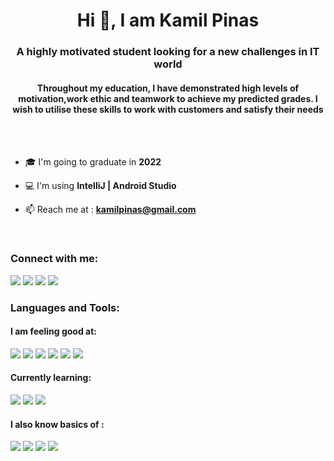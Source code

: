 <h1 align="center">Hi 👋, I am Kamil Pinas</h1>
<h3 align="center">A highly motivated student looking for a new challenges in IT world</h3>
<h4 align="center">Throughout my education, I have demonstrated high levels of motivation,work ethic and teamwork to achieve my predicted grades. I wish to utilise these skills to work with customers and satisfy their needs</h4><br><br>

- 🎓 I'm going to graduate in **2022**

- 💻 I'm using **IntelliJ | Android Studio**

- 📫 Reach me at :  **kamilpinas@gmail.com**
<br>

<h3 align="left">Connect with me:</h3>

<a href="https://wa.me/48730697499"><img src="https://img.shields.io/badge/WhatsApp-25D366?style=for-the-badge&logo=whatsapp&logoColor=white" /></a>
<a href="https://m.me/kamil.pinas"><img src="https://img.shields.io/badge/Messenger-00B2FF?style=for-the-badge&logo=messenger&logoColor=white" /></a>
<a href="https://facebook.com/kamil.pinas"><img src="https://img.shields.io/badge/Facebook-1877F2?style=for-the-badge&logo=facebook&logoColor=white" /></a>
<a href="https://www.linkedin.com/in/kamil-pinas-1822a2209/"><img src="https://img.shields.io/badge/LinkedIn-0077B5?style=for-the-badge&logo=linkedin&logoColor=white" /></a>

<h3 align="left">Languages and Tools:</h3>

<h4 align="left">I am feeling good at:</h4>
<a href=""><img src="https://img.shields.io/badge/Android-3DDC84?style=for-the-badge&logo=android&logoColor=white" /></a>
<a href=""><img src="https://img.shields.io/badge/Java-ED8B00?style=for-the-badge&logo=java&logoColor=white" /></a>
<a href=""><img src="https://img.shields.io/badge/Spring-6DB33F?style=for-the-badge&logo=spring&logoColor=white" /></a>
<a href=""><img src="https://img.shields.io/badge/HTML-239120?style=for-the-badge&logo=html5&logoColor=white" /></a>
<a href=""><img src="https://img.shields.io/badge/CSS-239120?&style=for-the-badge&logo=css3&logoColor=white" /></a>
<a href=""><img src="https://img.shields.io/badge/PostgreSQL-316192?style=for-the-badge&logo=postgresql&logoColor=white" /></a>

<h4 align="left">Currently learning:</h4>
<a href=""><img src="https://img.shields.io/badge/Node.js-43853D?style=for-the-badge&logo=node.js&logoColor=white" /></a>
<a href=""><img src="https://img.shields.io/badge/JavaScript-323330?style=for-the-badge&logo=javascript&logoColor=F7DF1E" /></a>
<a href=""><img src="https://img.shields.io/badge/React-20232A?style=for-the-badge&logo=react&logoColor=61DAFB" /></a>

<h4 align="left">I also know basics of :</h4>
<a href=""><img src="https://img.shields.io/badge/Kotlin-0095D5?&style=for-the-badge&logo=kotlin&logoColor=white" /></a>
<a href=""><img src="https://img.shields.io/badge/Python-3776AB?style=for-the-badge&logo=python&logoColor=white" /></a>
<a href=""><img src="https://img.shields.io/badge/C%2B%2B-00599C?style=for-the-badge&logo=c%2B%2B&logoColor=white" /></a>
<a href=""><img src="https://img.shields.io/badge/React_Native-20232A?style=for-the-badge&logo=react&logoColor=61DAFB" /></a>




